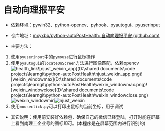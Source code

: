 # 自动向理报平安

- 依赖环境：pywin32、python-opencv、pyhook、pyautogui、pyuserinput

- 仓库地址：[mxyxbb/python-autoPostHealth: 自动向理报平安 (github.com)](https://github.com/mxyxbb/python-autoPostHealth)

- 主要方法：

1. 使用`pyuserinput`中的`pymouse`进行鼠标操作
2. 使用`pyautogui`的`locateOnScreen`方法进行图像匹配，依赖opencv
   ![health_link](https://i.loli.net/2021/08/03/IROnh3UFWHTfzEC.png)![njust_weixin_app](D:\shared documents\code projects\learngit\python-autoPostHealth\njust_weixin_app.png)![weixin_windowmax](D:\shared documents\code projects\learngit\python-autoPostHealth\weixin_windowmax.png)![weixin_windowclose](D:\shared documents\code projects\learngit\python-autoPostHealth\weixin_windowclose.png)![weixin_windowmin](https://i.loli.net/2021/08/03/bcPL7qGvOASZItR.png)![njust_weixin](https://i.loli.net/2021/08/03/123eutl597RXfSy.png)
3. 使用`mouseclick.py`可以打印出鼠标的当前坐标，用于调试

- 其它说明：使用前安装好依赖包，确保自己的微信已经登陆，打开时能在屏幕上看到南理工企业号的图标即可。(本程序是在屏幕范围内进行识别的)